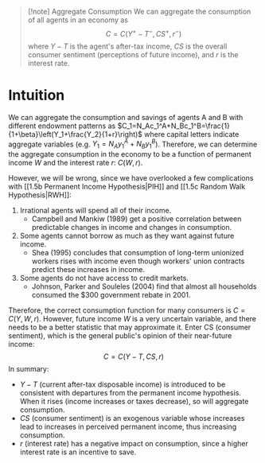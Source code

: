 >[!note] Aggregate Consumption
>We can aggregate the consumption of all agents in an economy as
>$$C=C(Y^+-T^-, CS^+, r^-)$$
>where $Y-T$ is the agent's after-tax income, $CS$ is the overall consumer sentiment (perceptions of future income), and $r$ is the interest rate.

# Intuition
We can aggregate the consumption and savings of agents A and B with different endowment patterns as $C_1=N_Ac_1^A+N_Bc_1^B=\frac{1}{1+\beta}\left(Y_1+\frac{Y_2}{1+r}\right)$ where capital letters indicate aggregate variables (e.g. $Y_1 = N_Ay_1^A +N_By_1^B$). Therefore, we can determine the aggregate consumption in the economy to be a function of permanent income $W$ and the interest rate $r$: $C(W, r)$.

However, we will be wrong, since we have overlooked a few complications with [[1.5b Permanent Income Hypothesis|PIH]] and [[1.5c Random Walk Hypothesis|RWH]]:
1. Irrational agents will spend all of their income.
	- Campbell and Mankiw (1989) get a positive correlation between predictable changes in income and changes in consumption.
2. Some agents cannot borrow as much as they want against future income.
	- Shea (1995) concludes that consumption of long-term unionized workers rises with income even though workers' union contracts predict these increases in income.
3. Some agents do not have access to credit markets.
	- Johnson, Parker and Souleles (2004) find that almost all households consumed the $300 government rebate in 2001.

Therefore, the correct consumption function for many consumers is $C=C(Y,W,r)$. However, future income $W$ is a very uncertain variable, and there needs to be a better statistic that may approximate it. Enter CS (consumer sentiment), which is the general public's opinion of their near-future income:
$$C=C(Y-T,CS,r)$$
In summary:
- $Y-T$ (current after-tax disposable income) is introduced to be consistent with departures from the permanent income hypothesis. When it rises (income increases or taxes decrease), so will aggregate consumption.
- $CS$ (consumer sentiment) is an exogenous variable whose increases lead to increases in perceived permanent income, thus increasing consumption.
- $r$ (interest rate) has a negative impact on consumption, since a higher interest rate is an incentive to save.